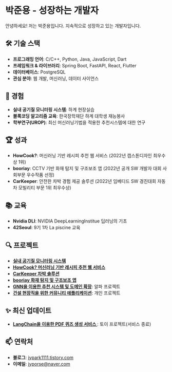 # 박준용 - 성장하는 개발자

안녕하세요! 저는 박준용입니다. 지속적으로 성장하고 있는 개발자입니다.

## 🛠️ 기술 스택
- **프로그래밍 언어**: C/C++, Python, Java, JavaScript, Dart
- **프레임워크 & 라이브러리**: Spring Boot, FastAPI, React, Flutter
- **데이터베이스**: PostgreSQL
- **관심 분야**: 웹 개발, 머신러닝, 데이터 사이언스

## 💼 경험
- **실내 공기질 모니터링 시스템**: 하계 현장실습
- **블록코딩 알고리즘 교육**: 한국장학재단 하계 대학생 재능봉사
- **학부연구(UROP)**: 최신 머신러닝기법을 적용한 추천시스템에 대한 연구

## 🏆 성과
- **HowCook?**: 머신러닝 기반 레시피 추천 웹 서비스 (2022년 캡스톤디자인 최우수상 1위)
- **booriay**: CCTV 기반 화재 탐지 및 구조보조 앱 (2022년 공개 SW 개발자 대회 사회부문 우수작품 선정)
- **CarKeeper**: 안전한 차박 경험 제공 솔루션 (2022년 임베디드 SW 경진대회 자동차 모빌리티 부문 1위 최우수상)

## 📚 교육
- **Nvidia DLI**: NVIDIA DeepLearningInstitue 딥러닝의 기초
- **42Seoul**: 9기 1차 La piscine 교육

## 🔍 프로젝트
- **[실내 공기질 모니터링 시스템](https://github.com/junyong1111/Air-Quality-KMU)**
- **[HowCook? 머신러닝 기반 레시피 추천 웹 서비스](https://github.com/kookmin-sw/capstone-2022-10)**
- **[CarKeeper 차박 솔루션](https://github.com/KOBOTBOARD-11/2022ESWContest_mobility_6017)**
- **[booriay 화재 탐지 및 구조보조 앱](https://github.com/KOBOTBOARD-11/OSS_2022)**
- **[GNN을 이용한 추천 시스템 및 도메인 확장](https://github.com/junyong1111/AlphaProject-GNN)**: 알파 프로젝트
- **[건설 현장직을 위한 커뮤니티 애플리케이션](https://github.com/No-MLife/Life)**: 개인 프로젝트
## ✨ 최신 업데이트
- **[LangChain을 이용한 PDF 퀴즈 생성 서비스 ](https://github.com/August-ToyProject/PDF-Quiz)**: 토이 프로젝트(서비스 종료)

## 📫 연락처
- **블로그**: [jypark1111.tistory.com](https://jypark1111.tistory.com)
- **이메일**: [jyporse@naver.com](jyporse@naver.com)
